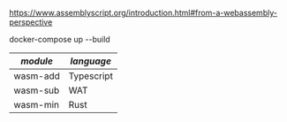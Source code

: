 https://www.assemblyscript.org/introduction.html#from-a-webassembly-perspective



docker-compose up --build

| *module* | *language* |
|----------|------------|
| wasm-add | Typescript |
| wasm-sub | WAT        |
| wasm-min | Rust       |